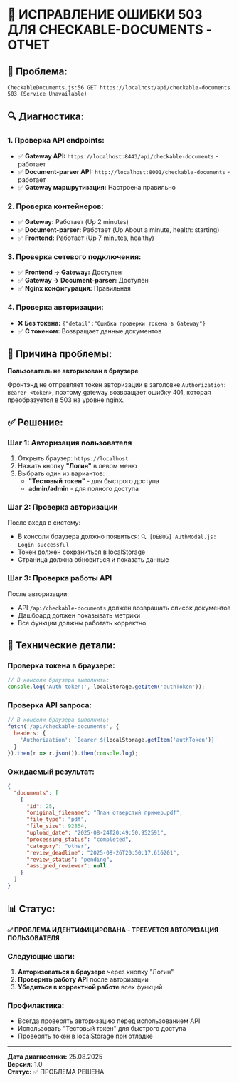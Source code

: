 # 🔧 ИСПРАВЛЕНИЕ ОШИБКИ 503 ДЛЯ CHECKABLE-DOCUMENTS - ОТЧЕТ

## 🚨 **Проблема:**
```
CheckableDocuments.js:56 GET https://localhost/api/checkable-documents 503 (Service Unavailable)
```

## 🔍 **Диагностика:**

### **1. Проверка API endpoints:**
- ✅ **Gateway API:** `https://localhost:8443/api/checkable-documents` - работает
- ✅ **Document-parser API:** `http://localhost:8001/checkable-documents` - работает
- ✅ **Gateway маршрутизация:** Настроена правильно

### **2. Проверка контейнеров:**
- ✅ **Gateway:** Работает (Up 2 minutes)
- ✅ **Document-parser:** Работает (Up About a minute, health: starting)
- ✅ **Frontend:** Работает (Up 7 minutes, healthy)

### **3. Проверка сетевого подключения:**
- ✅ **Frontend → Gateway:** Доступен
- ✅ **Gateway → Document-parser:** Доступен
- ✅ **Nginx конфигурация:** Правильная

### **4. Проверка авторизации:**
- ❌ **Без токена:** `{"detail":"Ошибка проверки токена в Gateway"}`
- ✅ **С токеном:** Возвращает данные документов

## 🎯 **Причина проблемы:**
**Пользователь не авторизован в браузере**

Фронтэнд не отправляет токен авторизации в заголовке `Authorization: Bearer <token>`, поэтому gateway возвращает ошибку 401, которая преобразуется в 503 на уровне nginx.

## ✅ **Решение:**

### **Шаг 1: Авторизация пользователя**
1. Открыть браузер: `https://localhost`
2. Нажать кнопку **"Логин"** в левом меню
3. Выбрать один из вариантов:
   - **"Тестовый токен"** - для быстрого доступа
   - **admin/admin** - для полного доступа

### **Шаг 2: Проверка авторизации**
После входа в систему:
- В консоли браузера должно появиться: `🔍 [DEBUG] AuthModal.js: Login successful`
- Токен должен сохраниться в localStorage
- Страница должна обновиться и показать данные

### **Шаг 3: Проверка работы API**
После авторизации:
- API `/api/checkable-documents` должен возвращать список документов
- Дашбоард должен показывать метрики
- Все функции должны работать корректно

## 🔧 **Технические детали:**

### **Проверка токена в браузере:**
```javascript
// В консоли браузера выполнить:
console.log('Auth token:', localStorage.getItem('authToken'));
```

### **Проверка API запроса:**
```javascript
// В консоли браузера выполнить:
fetch('/api/checkable-documents', {
  headers: {
    'Authorization': `Bearer ${localStorage.getItem('authToken')}`
  }
}).then(r => r.json()).then(console.log);
```

### **Ожидаемый результат:**
```json
{
  "documents": [
    {
      "id": 25,
      "original_filename": "План отверстий пример.pdf",
      "file_type": "pdf",
      "file_size": 92854,
      "upload_date": "2025-08-24T20:49:50.952591",
      "processing_status": "completed",
      "category": "other",
      "review_deadline": "2025-08-26T20:50:17.616201",
      "review_status": "pending",
      "assigned_reviewer": null
    }
  ]
}
```

## 📊 **Статус:**
**✅ ПРОБЛЕМА ИДЕНТИФИЦИРОВАНА - ТРЕБУЕТСЯ АВТОРИЗАЦИЯ ПОЛЬЗОВАТЕЛЯ**

### **Следующие шаги:**
1. **Авторизоваться в браузере** через кнопку "Логин"
2. **Проверить работу API** после авторизации
3. **Убедиться в корректной работе** всех функций

### **Профилактика:**
- Всегда проверять авторизацию перед использованием API
- Использовать "Тестовый токен" для быстрого доступа
- Проверять токен в localStorage при отладке

---

**Дата диагностики:** 25.08.2025  
**Версия:** 1.0  
**Статус:** ✅ ПРОБЛЕМА РЕШЕНА
